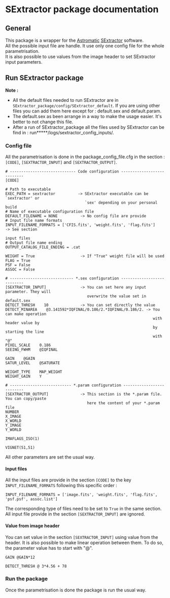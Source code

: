 # SExtractor package documentation

## General

This package is a wrapper for the [Astromatic](https://www.astromatic.net/) [SExtractor](https://www.astromatic.net/software/sextractor) software.  
All the possible input file are handle. It use only one config file for the whole parametrisation.  
It is also possible to use values from the image header to set SExtractor input parameters.

## Run SExtractor package

**Note :**
- All the default files needed to run SExtractor are in `SExtractor_package/config/SExtractor_default`. If you are using other files you can add them here except for : default.sex and default.param.
- The default.sex as been arrange in a way to make the usage easier. It's better to not change this file.
- After a run of SExtractor_package all the files used by SExtractor can be find in :
run*****/logs/sextractor_config_inputs/.

### Config file

All the parametrisation is done in the package_config_file.cfg in the section : `[CODE]`, `[SEXTRACTOR_INPUT]` and `[SEXTRACTOR_OUTPUT]`.
```text
# ----------------------------- Code configuration ---------------------------
[CODE]

# Path to executable
EXEC_PATH = sextractor          -> SExtractor executable can be `sextractor' or
                                   `sex' depending on your personal build
# Name of executable configuration file
DEFAULT_FILENAME = NONE          -> No config file are provide
# Input file name formats
INPUT_FILENAME_FORMATS = ['CFIS.fits', 'weight.fits', 'flag.fits']    -> See section
                                                                         input files
# Output file name ending
OUTPUT_CATALOG_FILE_ENDING = .cat

WEIGHT = True                    -> If "True" weight file will be used
FLAG = True
PSF = False
ASSOC = False

# ---------------------------- *.sex configuration ---------------------------
[SEXTRACTOR_INPUT]               -> You can set here any input parameter. They will
                                    overwrite the value set in default.sex
DETECT_THRESH    10              -> You can set directly the value
DETECT_MINAREA    @3.141592*IQFINAL/0.186/2.*IQFINAL/0.186/2. -> You can make operation
                                                                 with header value by
                                                                 by starting the line
                                                                 with "@"
PIXEL_SCALE    0.186
SEEING_FWHM    @IQFINAL

GAIN    @GAIN
SATUR_LEVEL    @SATURATE

WEIGHT_TYPE    MAP_WEIGHT
WEIGHT_GAIN    Y

# --------------------------- *.param configuration --------------------------
[SEXTRACTOR_OUTPUT]              -> This section is the *.param file. You can copy/paste
                                    here the content of your *.param file
NUMBER
X_IMAGE
X_WORLD
Y_IMAGE
Y_WORLD

IMAFLAGS_ISO(1)

VIGNET(51,51)
```

All other parameters are set the usual way.

#### Input files

All the input files are provide in the section `[CODE]` to the key `INPUT_FILENAME_FORMATS` following this specific order :

 ```
INPUT_FILENAME_FORMATS = ['image.fits', 'weight.fits', 'flag.fits', 'psf.psf', assoc.list']
```
The corresponding type of files need to be set to `True` in the same section.
All input file provide in the section `[SEXTRACTOR_INPUT]` are ignored.

#### Value from image header

You can set value in the section `[SEXTRACTOR_INPUT]` using value from the header. It is also possible to make linear operation between them. To do so, the parameter value has to start with "@".
```text
GAIN @GAIN*12

DETECT_THRESH @ 3*4.56 + 78
```

### Run the package

Once the parametrisation is done the package is run the usual way.
